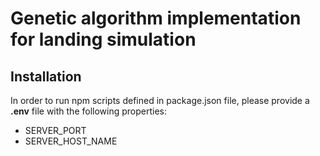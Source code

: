 # Genetic algorithm implementation for landing simulation

## Installation

In order to run npm scripts defined in package.json file, please provide a **.env** file with the following properties:

- SERVER_PORT
- SERVER_HOST_NAME
